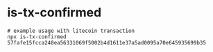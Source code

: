 # is-tx-confirmed

```
# example usage with litecoin transaction
npx is-tx-confirmed 57fafe15fcca248ea56331069f5002b4d1611e37a5ad0095a70e645935699b35
```